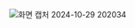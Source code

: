 ![화면 캡처 2024-10-29 202034](https://github.com/user-attachments/assets/b2593a63-a3e7-4ccb-a8ee-b57062762631)
